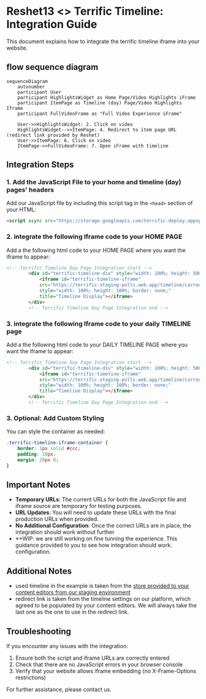 # Reshet13 <> Terrific Timeline: Integration Guide

This document explains how to integrate the terrific timeline iframe into your website.

## flow sequence diagram
```mermaid
sequenceDiagram
    autonumber
    participant User
    participant HighlightsWidget as Home Page/Video Highlights iFrame
    participant ItemPage as Timeline (day) Page/Video Highlights Iframe
    participant FullVideoFrame as "Full Video Experience iFrame"

    User->>HighlightsWidget: 2. Click on video 
    HighlightsWidget-->>ItemPage: 4. Redirect to item page URL (redirect link provided by Reshet)
    User->>ItemPage: 6. Click on video
    ItemPage->>FullVideoFrame: 7. Open iFrame with timeline
```
    

## Integration Steps

### 1. Add the JavaScript File to your home and timeline (day) pages' headers

Add our JavaScript file by including this script tag in the `<head>` section of your HTML:

```html
<script async src="https://storage.googleapis.com/terrific-deploy.appspot.com/temp/integration-script.js"></script>
```

### 2. integrate the following Iframe code to your HOME PAGE

Add a the following html code to your HOME PAGE where you want the iframe to appear:
```html
<!-- Terrific Timeline Day Page Integration start -->
        <div id="terrific-timeline-div" style="width: 100%; height: 500px; border: none;">
            <iframe id="terrific-timeline-iframe"
            src="https://terrific-staging-polls.web.app/timeline/carrousel?id=5VKPd0aAyy98dI5j6o4Z&number-of-items=4&is-redirect=true"
            style="width: 100%; height: 100%; border: none;"
            title="Timeline Display"></iframe>
        </div>
        <!-- Terrific Timeline Day Page Integration end -->
```

### 3. integrate the following Iframe code to your daily TIMELINE page

Add a the following html code to your DAILY TIMELINE PAGE where you want the iframe to appear:

```html
<!-- Terrific Timeline Day Page Integration start -->
        <div id="terrific-timeline-div" style="width: 100%; height: 500px; border: none;">
            <iframe id="terrific-timeline-iframe"
            src="https://terrific-staging-polls.web.app/timeline/carrousel?id=5VKPd0aAyy98dI5j6o4Z&number-of-items=4&is-redirect=false"
            style="width: 100%; height: 100%; border: none;"
            title="Timeline Display"></iframe>
        </div>
        <!-- Terrific Timeline Day Page Integration end -->
```

### 3. Optional: Add Custom Styling

You can style the container as needed:

```css
.terrific-timeline-iframe-container {
    border: 1px solid #ccc;
    padding: 10px;
    margin: 20px 0;
}
```

## Important Notes

- **Temporary URLs**: The current URLs for both the JavaScript file and iframe source are temporary for testing purposes.
- **URL Updates**: You will need to update these URLs with the final production URLs when provided.
- **No Additional Configuration**: Once the correct URLs are in place, the integration should work without further 
- **WIP: we are still working on fine tunning the experience. This guidance provided to you to see how integration should work.
configuration.

## Additional Notes
- used timeline in the example is taken from the [store provided to your content editors from our staging environment](https://staging.terrific.live/reshet13/manage/assets-library?timelineId=5VKPd0aAyy98dI5j6o4Z)
- redirect link is taken from the timeline settings on our platform, which agreed to be populated by your content editors. We will always take the last one as the one to use in the redirect link.

## Troubleshooting

If you encounter any issues with the integration:
1. Ensure both the script and iframe URLs are correctly entered
2. Check that there are no JavaScript errors in your browser console
3. Verify that your website allows iframe embedding (no X-Frame-Options restrictions)

For further assistance, please contact us. 